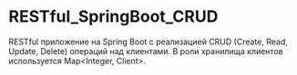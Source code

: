 # RESTful_SpringBoot_CRUD
RESTful приложение на Spring Boot c реализацией CRUD  (Create, Read, Update, Delete) операций над клиентами.
В роли хранилища клиентов используется Map<Integer, Client>.
